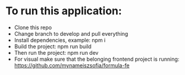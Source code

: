 # To run this application:
- Clone this repo
- Change branch to develop and pull everything
- Install dependencies, example: npm i
- Build the project: npm run build
- Then run the project: npm run dev
- For visual make sure that the belonging frontend project is running: https://github.com/mynameiszsofia/formula-fe